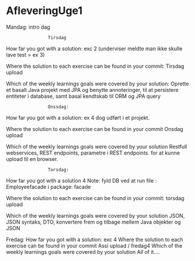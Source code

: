 # AfleveringUge1

Mandag: intro dag

					Tirsdag
How far you got with a solution:
  exc 2 (underviser meldte man ikke skulle lave test = ex 3)

Where the solution to each exercise can be found in your commit:
Tirsdag upload

Which of the weekly learnings goals were covered by your solution:
Oprette et basalt Java projekt med JPA og benytte annoteringer,
til at persistere entiteter i database, samt basal kendtskab til ORM og JPA query

					Onssdag:
How far you got with a solution: ex 4 dog udført i et projekt.

Where the solution to each exercise can be found in your commit
Onsdag upload

Which of the weekly learnings goals were covered by your solution
 Restfull webservices, REST endpoints,  parametre i REST endpoints. 
for at kunne upload til en browser.  

					Torsdag:
How far you got with a solution 4
Note: fyld DB ved at run file : Employeefacade i package: facade 

Where the solution to each exercise can be found in your commit:
torsdag upload

Which of the weekly learnings goals were covered by your solution
JSON, JSON syntaks, DTO, konvertere frem og tilbage mellem Java objekter og JSON

Fredag:
How far you got with a solution: exc 4
Where the solution to each exercise can be found in your commit
Assi upload / fredag4
Which of the weekly learnings goals were covered by your solution
All of it....